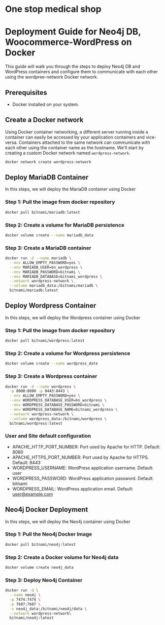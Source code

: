 # One stop medical shop
# Deployment Guide for Neo4j DB, Woocommerce-WordPress on Docker

This guide will walk you through the steps to deploy Neo4j DB and WordPress containers and configure them to communicate with each other using the wordpree-network Docker network.

## Prerequisites
- Docker installed on your system.

## Create a Docker network
Using Docker container networking, a different server running inside a container can easily be accessed by your application containers and vice-versa.
Containers attached to the same network can communicate with each other using the container name as the hostname.
We'll start by creating a custom Docker network named `wordpress-network`.

```bash
docker network create wordpress-network
```
## Deploy MariaDB Container
In this steps, we will deploy the MariaDB container using Docker

### Step 1: Pull the image from docker repository
```bash
docker pull bitnami/mariadb:latest
```
### Step 2: Create a volume for MariaDB persistence 
```bash
docker volume create --name mariadb_data
```
### Step 3: Create a MariaDB container
```bash
docker run -d --name mariadb \
  --env ALLOW_EMPTY_PASSWORD=yes \
  --env MARIADB_USER=bn_wordpress \
  --env MARIADB_PASSWORD=bitnami \
  --env MARIADB_DATABASE=bitnami_wordpress \
  --network wordpress-network \
  --volume mariadb_data:/bitnami/mariadb \
  bitnami/mariadb:latest
```
## Deploy Wordpress Container
In this steps, we will deploy the Wordpress container using Docker

### Step 1: Pull the image from docker repository
```bash
docker pull bitnami/wordpress:latest
```
### Step 2: Create a volume for Wordpress persistence 
```bash
docker volume create --name wordpress_data
```
### Step 3: Create a Wordpress container
```bash
docker run -d --name wordpress \
  -p 8080:8080 -p 8443:8443 \
  --env ALLOW_EMPTY_PASSWORD=yes \
  --env WORDPRESS_DATABASE_USER=bn_wordpress \
  --env WORDPRESS_DATABASE_PASSWORD=bitnami \
  --env WORDPRESS_DATABASE_NAME=bitnami_wordpress \
  --network wordpress-network \
  --volume wordpress_data:/bitnami/wordpress \
  bitnami/wordpress:latest
```

### User and Site default configuration
- APACHE_HTTP_PORT_NUMBER: Port used by Apache for HTTP. Default: 8080
- APACHE_HTTPS_PORT_NUMBER: Port used by Apache for HTTPS. Default: 8443
- WORDPRESS_USERNAME: WordPress application username. Default: user
- WORDPRESS_PASSWORD: WordPress application password. Default: bitnami
- WORDPRESS_EMAIL: WordPress application email. Default: user@example.com
  
## Neo4j Docker Deployment
In this steps, we will deploy the Neo4j container using Docker
### Step 1: Pull the  Neo4j Docker Image
```bash
docker pull bitnami/neo4j:latest
```

### Step 2: Create a Docker volume for Neo4j data
```bash
docker volume create neo4j_data
```

### Step 3: Deploy Neo4j Container
```bash
docker run -d \
  --name neo4j \
  -p 7474:7474 \
  -p 7687:7687 \
  -v neo4j_data:/bitnami/neo4j/data \
  --network wordpress-network\
  bitnami/neo4j:latest
```